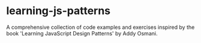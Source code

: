 # learning-js-patterns
A comprehensive collection of code examples and exercises inspired by the book 'Learning JavaScript Design Patterns' by Addy Osmani.

